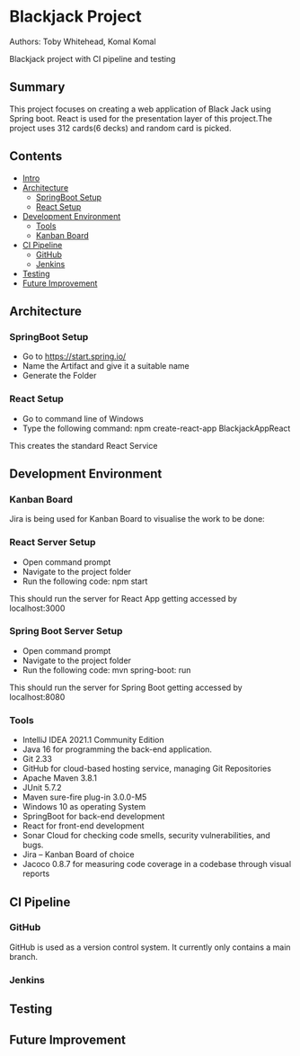 # Blackjack Project
Authors: Toby Whitehead, Komal Komal

Blackjack project with CI pipeline and testing

## Summary
This project focuses on creating a web application of Black Jack using Spring boot. React is used for the presentation layer of this project.The project uses 312 cards(6 decks) and random card is picked.

## Contents

* [Intro](#Blackjack-Project)
* [Architecture](#Architecture)
  * [SpringBoot Setup](#SpringBoot-Setup)
  * [React Setup](#React-Setup)
* [Development Environment](#Development-Environment)
  * [Tools](#Tools)
  * [Kanban Board](#Kanban-Board)
* [CI Pipeline](#CI-Pipeline)
  * [GitHub](#GitHub)
  * [Jenkins](#Jenkins)
* [Testing](#Testing)
* [Future Improvement](#Future-Improvement)

## Architecture

### SpringBoot Setup

* Go to https://start.spring.io/
* Name the Artifact and give it a suitable name
* Generate the Folder

### React Setup

* Go to command line of Windows
* Type the following command:
npm create-react-app BlackjackAppReact

This creates the standard React Service

## Development Environment

### Kanban Board

Jira is being used for Kanban Board to visualise the work to be done:

### React Server Setup

* Open command prompt
* Navigate to the project folder
* Run the following code: npm start
 
This should run the server for React App getting accessed by localhost:3000

### Spring Boot Server Setup

* Open command prompt
* Navigate to the project folder
* Run the following code: mvn spring-boot: run
  
This should run the server for Spring Boot getting accessed by localhost:8080

### Tools

* IntelliJ IDEA 2021.1 Community Edition
* Java 16 for programming the back-end application.
* Git 2.33
* GitHub for cloud-based hosting service, managing Git Repositories
* Apache Maven 3.8.1
* JUnit 5.7.2
* Maven sure-fire plug-in 3.0.0-M5
* Windows 10 as operating System
* SpringBoot for back-end development
* React for front-end development
* Sonar Cloud for checking code smells, security vulnerabilities, and bugs.
* Jira – Kanban Board of choice
* Jacoco 0.8.7 for measuring code coverage in a codebase through visual reports


## CI Pipeline

### GitHub

GitHub is used as a version control system. It currently only
contains a main branch.

<!---
INSERT GITHUB GRAPHIC HERE
-->

### Jenkins
<!---
I know nothing about Jenkins
-->

## Testing
<!---
Insert testing section
-->

## Future Improvement
<!---
Insert future improvement section
-->
